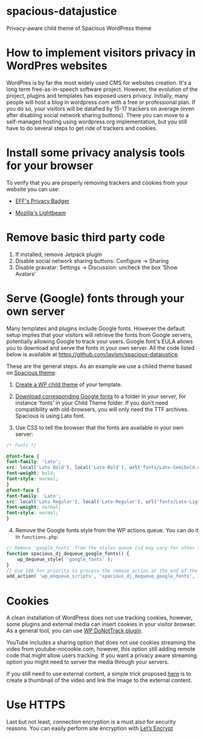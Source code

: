 # spacious-datajustice

Privacy-aware child theme of Spacious WordPress theme

# How to implement visitors privacy in WordPres websites

WordPres is by far the most widely used CMS for websites creation. It's a long term free-as-in-speech software project. However, the evolution of the project, plugins and templates has exposed users privacy. Initially, many people will host a blog in wordpress.com with a free or professional plan. If you do so, your visitors will be datafied by 15-17 trackers on average (even after disabling social network sharing buttons). There you can move to a self-managed hosting using wordpress.org implementation, but you still have to do several steps to get ride of trackers and cookies.

# Install some privacy analysis tools for your browser

To verify that you are properly removing trackers and cookies from your website you can use:

* [EFF's Privacy Badger](https://www.eff.org/privacybadger)

* [Mozilla's Lightbeam](https://addons.mozilla.org/firefox/addon/lightbeam/)

# Remove basic third party code

1. If installed, remove Jetpack plugin
2. Disable social network sharing buttons:  Configure → Sharing
2. Disable gravatar:  Settings → Discussion: uncheck the box ‘Show Avatars’

# Serve (Google) fonts through your own server

Many templates and plugins include Google fonts. However the default setup implies that your visitors will retrieve the fonts from Google servers, potentially allowing Google to track your users. Google font's EULA allows you to download and serve the fonts in your own server. All the code listed below is available at https://github.com/javism/spacious-datajustice.

These are the general steps. As an example we use a chiled theme  based on [Spacious theme](https://es.wordpress.org/themes/spacious/):

1. [Create a WP child theme](https://codex.wordpress.org/Child_Themes) of your template.

1. [Download corresponding Google fonts](https://developers.google.com/fonts/faq#can_i_download_the_fonts_on_google_fonts_to_my_own_computer) to a folder in your server, for instance 'fonts' in your Child Theme folder. If you don't need compatibility with old-browsers, you will only need the TTF archives. Spacious is using Lato font.

1. Use CSS to tell the browser that the fonts are available in your own server:
```CSS
/* fonts */

@font-face {
font-family: 'Lato';
src: local('Lato Bold'), local('Lato-Bold'), url('fonts/Lato-Semibold.eot?#iefix') format('embedded-opentype'),  url('fonts/Lato-Semibold.woff') format('woff'), url('fonts/Lato-Semibold.ttf')  format('truetype');
font-weight: bold;
font-style: normal;
}
@font-face {
font-family: 'Lato';
src: local('Lato Regular'), local('Lato-Regular'), url('fonts/Lato-Ligth.eot?#iefix') format('embedded-opentype'),  url('fonts/Lato-Ligth.woff') format('woff'), url('fonts/Lato-Ligth.ttf')  format('truetype');
font-weight: normal;
font-style: normal;
}
```

  4. Remove the Google fonts style from the WP actions queue. You can do it in `functions.php`:

```php
// Remove 'google_fonts' from the styles queue (id may vary for other themes)
function spacious_dj_dequeue_google_fonts() {
	wp_dequeue_style( 'google_fonts' );
}
// Use 100 for priority to process the remove action at the end of the queue
add_action( 'wp_enqueue_scripts', 'spacious_dj_dequeue_google_fonts', 100 );
```

# Cookies

A clean installation of WordPress does not use tracking cookies, however, some plugins and external media can insert cookies in your visitor browser. As a general tool, you can use [WP DoNotTrack plugin](https://es.wordpress.org/plugins/wp-donottrack/).

YouTube includes a sharing option that does not use cookies streaming the video from youtube-nocookie.com, however, this option still adding remote code that might allow users tracking. If you want a privacy aware streaming option you might need to server the media through your servers.

If you still need to use external content, a simple trick proposed [here](https://brianpagan.net/2017/privacy-for-wordpress-in-3-steps/) is to create a thumbnail of the video and link the image to the external content.

# Use HTTPS

Last but not least, connection encryption is a must also for security reasons. You can easily perform site encryption with [Let’s Encrypt](  https://letsencrypt.org/)
